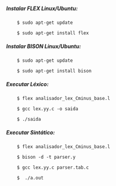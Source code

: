 ##### Instalar FLEX Linux/Ubuntu:
```
    $ sudo apt-get update
    
    $ sudo apt-get install flex

```

##### Instalar BISON Linux/Ubuntu:
```
    $ sudo apt-get update
    
    $ sudo apt-get install bison

```

##### Executar Léxico:
```
    $ flex analisador_lex_Cminus_base.l
    
    $ gcc lex.yy.c -o saida
    
    $ ./saida
```

##### Executar Sintático:
```
    $ flex analisador_lex_Cminus_base.l
    
    $ bison -d -t parser.y
    
    $ gcc lex.yy.c parser.tab.c
    
    $  ./a.out
```
